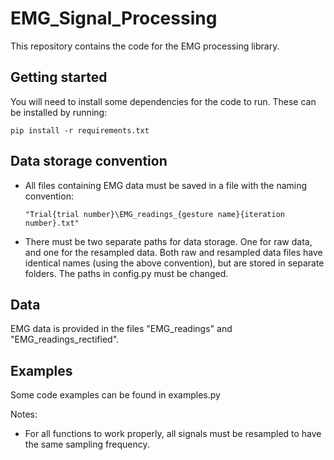 # EMG_Signal_Processing

This repository contains the code for the EMG processing library.

## Getting started

You will need to install some dependencies for the code to run. These can be installed by running:

```
pip install -r requirements.txt
```

## Data storage convention

* All files containing EMG data must be saved in a file with the naming convention: 
    ```
    "Trial{trial number}\EMG_readings_{gesture name}{iteration number}.txt"
    ```

* There must be two separate paths for data storage. One for raw data, and one for the resampled data.
  Both raw and resampled data files have identical names (using the above convention), but are stored in separate folders.
  The paths in config.py must be changed.

## Data
EMG data is provided in the files "EMG_readings" and "EMG_readings_rectified".

## Examples
Some code examples can be found in examples.py

Notes:
* For all functions to work properly, all signals must be resampled to have the same sampling frequency.
